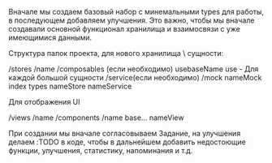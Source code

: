 Вначале мы создаем базовый набор с минемальными types для работы, в последующем добавляем улучшения. Это важно, чтобы мы вначале создавали основной функционал хранилища и взаимосвязи с уже имеющимися данными.

Структура папок проекта, для нового хранилища \ сущности:

/stores
/name
/composables (если необходимо)
usebaseName
use - Для каждой большой сущности
/service(если необходимо)
/mock
nameMock
index
types
nameStore
nameService

Для отображения UI

/views
/name
/components
/name
base...
nameView

При создании мы вначале согласовываем Задание, на улучшения делаем :TODO в коде, чтобы в дальнейшем добавить недостоющие функции, улучшения, статистику, напоминания и т.д.
